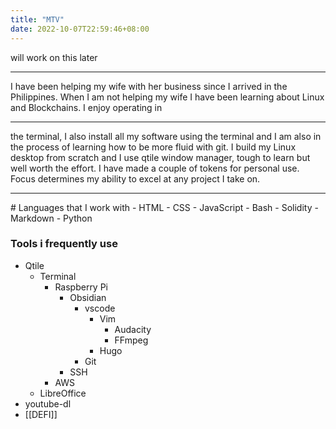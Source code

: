 ```yaml
---
title: "MTV"
date: 2022-10-07T22:59:46+08:00
---
```

will work on this later

<hr>

<div>
 I have been helping my wife with her business since I arrived in the Philippines. When I am not helping my wife I have been learning about Linux and Blockchains. I enjoy operating in 
 <div>
 <div>
 <hr>
 the terminal, I also install all my software using the terminal and I am also in the process of 
 learning how to be more fluid with git. I build my Linux desktop from scratch and I use qtile window manager, tough to learn but well worth the effort. I have made a couple of tokens for personal use. Focus determines my ability to excel at any project I take on.   
 <hr>
 # Languages  that I work with 
 - HTML 
	 - CSS
		 - JavaScript 
			 - Bash
		 - Solidity 
	 - Markdown 
 - Python
   
### Tools i frequently use 
- Qtile 
	 - Terminal 
		 - Raspberry Pi
			 - Obsidian 
				 - vscode 
					 - Vim
						 - Audacity 
						 - FFmpeg 
					 - Hugo
				 - Git 
			 - SSH
		 - AWS
	 - LibreOffice 
 - youtube-dl
 - [[DEFI]]
